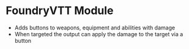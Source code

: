 
# FoundryVTT Module

- Adds buttons to weapons, equipment and abilities with damage
- When targeted the output can apply the damage to the target via a button
